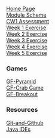 [Home Page](https://github.com/BNU-CO452/Java-Apps/wiki)     
[Module Scheme](https://github.com/BNU-CO452/Java-Apps/wiki/Module-Scheme)      
[CW1 Assessment](https://github.com/BNU-CO452/Java-Apps/wiki/CW1)     
[Week 1 Exercise](https://github.com/BNU-CO452/Java-Apps/wiki/W1-VSC-Basics-Exercises)     
[Week 2 Exercise]()    
[Week 3 Exercise]()    
[Week 4 Exercise]()    
[Week 5 Exercise]()
### Games
[GF-Pyramid]()    
[GF-Crab Game]()    
[GF-Breakout]()         
### Resources
[Git-and-Github](https://github.com/BNU-CO452/Java-Apps/wiki/Git-and-Github)     
[Java IDEs](https://github.com/BNU-CO452/Java-Apps/wiki/Java-IDES)    